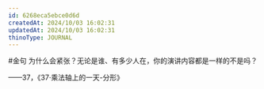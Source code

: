 ```yaml
---
id: 6268eca5ebce0d6d
createdAt: 2024/10/03 16:02:31
updatedAt: 2024/10/03 16:02:31
thinoType: JOURNAL
---
```

#金句 为什么会紧张？无论是谁、有多少人在，你的演讲内容都是一样的不是吗？

——37，《37·乘法轴上的一天-分形》